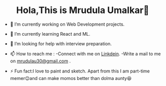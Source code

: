 # <div align="center" font-size="24px">Hola,This is Mrudula Umalkar👋</div>


 - 🔭 I’m currently working on Web Development projects.
 - 🌱 I’m currently learning React and ML.
 - 🤔 I’m looking for help with interview preparation.
 - 📫 How to reach me : 
     -Connect with me on  <a href="https://www.linkedin.com/in/mrudula-umalkar-9baa9b194/">Linkdein</a>.
     -Write a mail to me on mrudulau30@gmail.com .
  
- ⚡ Fun fact:I love to paint and sketch. Apart from this I am part-time memer😉and can make momos better than dolma aunty😆

